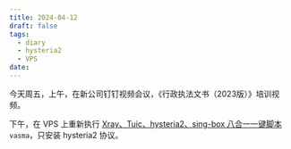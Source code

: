 ```yaml
---
title: 2024-04-12
draft: false
tags:
  - diary
  - hysteria2
  - VPS
date:
---
```


今天周五，上午，在新公司钉钉视频会议，《行政执法文书（2023版）》培训视频。

下午，在 VPS 上重新执行 [Xray、Tuic、hysteria2、sing-box 八合一一键脚本](https://github.com/mack-a/v2ray-agent) `vasma`，只安装 hysteria2 协议。
